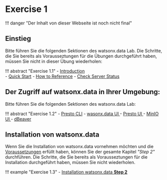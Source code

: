 # Exercise 1

!!! danger "Der Inhalt von dieser Webseite ist noch nicht final"

## Einstieg

Bitte führen Sie die folgenden Sektionen des watsonx.data Lab. Die Schritte, die Sie bereits als Vorausseztungen für die Übungen durchgeführt haben, müssen Sie nicht in dieser Übung wiederholen:

!!! abstract "Exercise 1.1"
    - [Introduction](https://db2-dte-poc.github.io/wxddemo/wxd-intro/)    
    - [Quick Start](https://db2-dte-poc.github.io/wxddemo/wxd-quick/)
    - [How to Reference](https://db2-dte-poc.github.io/wxddemo/wxd-quick/#ibm-userid)
    - [Check Server Status](https://db2-dte-poc.github.io/wxddemo/wxd-startwatsonx/)

## Der Zugriff auf watsonx.data in Ihrer Umgebung:

Bitte führen Sie die folgenden Sektionen des watsonx.data Lab:

!!! abstract "Exercise 1.2"
    - [Presto CLI](https://db2-dte-poc.github.io/wxddemo/wxd-prestocli/)
    - [wasonx.data UI ](https://db2-dte-poc.github.io/wxddemo/wxd-watsonui/)
    - [Presto UI ](https://db2-dte-poc.github.io/wxddemo/wxd-presto/)
    - [MinIO UI ](https://db2-dte-poc.github.io/wxddemo/wxd-minio/)
    - [dBeaver](https://db2-dte-poc.github.io/wxddemo/wxd-dbeaver/)

## Installation von watsonx.data  

Wenn Sie die Installation von watsonx.data vornehmen möchten und die [Voraussetzungen](https://github.com/angel-ibm/wsdpe/#voraussetzungen-zur-installation-von-watsonxdata) erfüllt haben, können Sie der gesamte  Kapitel *"Step 2"* durchführen. Die Schritte, die Sie bereits als Vorausseztungen für die Installation durchgeführt haben, müssen Sie nicht wiederholen.

!!! example "Exercise 1.3"
    - [Installation watsonx.data **Step 2**](https://pages.github.ibm.com/alexander/ibmas-watsonxdata/Prepare%20the%20Installation/#23-install-required-redhat-base-software)